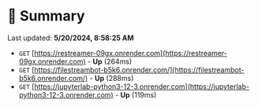 # 📖 Summary
Last updated: **5/20/2024, 8:58:25 AM**

- `GET` [https://restreamer-09gx.onrender.com](https://restreamer-09gx.onrender.com) - **Up** (264ms)
- `GET` [https://filestreambot-b5k6.onrender.com/](https://filestreambot-b5k6.onrender.com/) - **Up** (288ms)
- `GET` [https://jupyterlab-python3-12-3.onrender.com](https://jupyterlab-python3-12-3.onrender.com) - **Up** (119ms)
